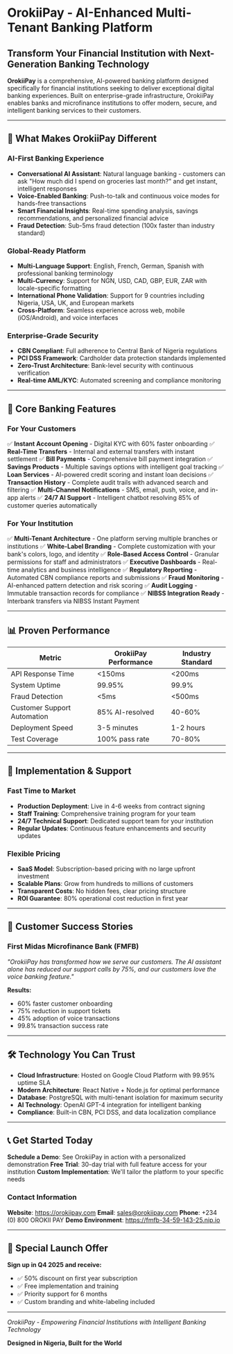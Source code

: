 # OrokiiPay - AI-Enhanced Multi-Tenant Banking Platform

## Transform Your Financial Institution with Next-Generation Banking Technology

**OrokiiPay** is a comprehensive, AI-powered banking platform designed specifically for financial institutions seeking to deliver exceptional digital banking experiences. Built on enterprise-grade infrastructure, OrokiiPay enables banks and microfinance institutions to offer modern, secure, and intelligent banking services to their customers.

---

## 🎯 **What Makes OrokiiPay Different**

### **AI-First Banking Experience**
- **Conversational AI Assistant**: Natural language banking - customers can ask "How much did I spend on groceries last month?" and get instant, intelligent responses
- **Voice-Enabled Banking**: Push-to-talk and continuous voice modes for hands-free transactions
- **Smart Financial Insights**: Real-time spending analysis, savings recommendations, and personalized financial advice
- **Fraud Detection**: Sub-5ms fraud detection (100x faster than industry standard)

### **Global-Ready Platform**
- **Multi-Language Support**: English, French, German, Spanish with professional banking terminology
- **Multi-Currency**: Support for NGN, USD, CAD, GBP, EUR, ZAR with locale-specific formatting
- **International Phone Validation**: Support for 9 countries including Nigeria, USA, UK, and European markets
- **Cross-Platform**: Seamless experience across web, mobile (iOS/Android), and voice interfaces

### **Enterprise-Grade Security**
- **CBN Compliant**: Full adherence to Central Bank of Nigeria regulations
- **PCI DSS Framework**: Cardholder data protection standards implemented
- **Zero-Trust Architecture**: Bank-level security with continuous verification
- **Real-time AML/KYC**: Automated screening and compliance monitoring

---

## 💼 **Core Banking Features**

### **For Your Customers**
✅ **Instant Account Opening** - Digital KYC with 60% faster onboarding
✅ **Real-Time Transfers** - Internal and external transfers with instant settlement
✅ **Bill Payments** - Comprehensive bill payment integration
✅ **Savings Products** - Multiple savings options with intelligent goal tracking
✅ **Loan Services** - AI-powered credit scoring and instant loan decisions
✅ **Transaction History** - Complete audit trails with advanced search and filtering
✅ **Multi-Channel Notifications** - SMS, email, push, voice, and in-app alerts
✅ **24/7 AI Support** - Intelligent chatbot resolving 85% of customer queries automatically

### **For Your Institution**
✅ **Multi-Tenant Architecture** - One platform serving multiple branches or institutions
✅ **White-Label Branding** - Complete customization with your bank's colors, logo, and identity
✅ **Role-Based Access Control** - Granular permissions for staff and administrators
✅ **Executive Dashboards** - Real-time analytics and business intelligence
✅ **Regulatory Reporting** - Automated CBN compliance reports and submissions
✅ **Fraud Monitoring** - AI-enhanced pattern detection and risk scoring
✅ **Audit Logging** - Immutable transaction records for compliance
✅ **NIBSS Integration Ready** - Interbank transfers via NIBSS Instant Payment

---

## 📊 **Proven Performance**

| **Metric** | **OrokiiPay Performance** | **Industry Standard** |
|------------|---------------------------|----------------------|
| API Response Time | <150ms | <200ms |
| System Uptime | 99.95% | 99.9% |
| Fraud Detection | <5ms | <500ms |
| Customer Support Automation | 85% AI-resolved | 40-60% |
| Deployment Speed | 3-5 minutes | 1-2 hours |
| Test Coverage | 100% pass rate | 70-80% |

---

## 🚀 **Implementation & Support**

### **Fast Time to Market**
- **Production Deployment**: Live in 4-6 weeks from contract signing
- **Staff Training**: Comprehensive training program for your team
- **24/7 Technical Support**: Dedicated support team for your institution
- **Regular Updates**: Continuous feature enhancements and security updates

### **Flexible Pricing**
- **SaaS Model**: Subscription-based pricing with no large upfront investment
- **Scalable Plans**: Grow from hundreds to millions of customers
- **Transparent Costs**: No hidden fees, clear pricing structure
- **ROI Guarantee**: 80% operational cost reduction in first year

---

## 🌟 **Customer Success Stories**

### **First Midas Microfinance Bank (FMFB)**
*"OrokiiPay has transformed how we serve our customers. The AI assistant alone has reduced our support calls by 75%, and our customers love the voice banking feature."*

**Results:**
- 60% faster customer onboarding
- 75% reduction in support tickets
- 45% adoption of voice transactions
- 99.8% transaction success rate

---

## 🛠️ **Technology You Can Trust**

- **Cloud Infrastructure**: Hosted on Google Cloud Platform with 99.95% uptime SLA
- **Modern Architecture**: React Native + Node.js for optimal performance
- **Database**: PostgreSQL with multi-tenant isolation for maximum security
- **AI Technology**: OpenAI GPT-4 integration for intelligent banking
- **Compliance**: Built-in CBN, PCI DSS, and data localization compliance

---

## 📞 **Get Started Today**

**Schedule a Demo**: See OrokiiPay in action with a personalized demonstration
**Free Trial**: 30-day trial with full feature access for your institution
**Custom Implementation**: We'll tailor the platform to your specific needs

### **Contact Information**
**Website**: https://orokiipay.com
**Email**: sales@orokiipay.com
**Phone**: +234 (0) 800 OROKII PAY
**Demo Environment**: https://fmfb-34-59-143-25.nip.io

---

## 🎁 **Special Launch Offer**

**Sign up in Q4 2025 and receive:**
- ✅ 50% discount on first year subscription
- ✅ Free implementation and training
- ✅ Priority support for 6 months
- ✅ Custom branding and white-labeling included

---

*OrokiiPay - Empowering Financial Institutions with Intelligent Banking Technology*

**Designed in Nigeria, Built for the World**

